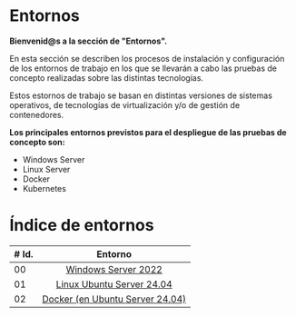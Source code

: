 # Entornos

**Bienvenid@s a la sección de "Entornos".**

En esta sección se describen los procesos de instalación y configuración de los entornos de trabajo en los que se llevarán a cabo las pruebas de concepto realizadas sobre las distintas tecnologías.

Estos estornos de trabajo se basan en distintas versiones de sistemas operativos, de tecnologías de virtualización y/o de gestión de contenedores.

**Los principales entornos previstos para el despliegue de las pruebas de concepto son:**
- Windows Server
- Linux Server
- Docker
- Kubernetes


# Índice de entornos

|# Id. | Entorno                                                 |
|----- |:---------------------------------------------------------:|
| 00   |  [Windows Server 2022](./windows/00%20Windows%20Server%202022.md)|
| 01   |  [Linux Ubuntu Server 24.04](./linux/00%20Linux%20Server2404.md)|
| 02   |  [Docker (en Ubuntu Server 24.04)](./contenedores/00%20Docker.md)|
